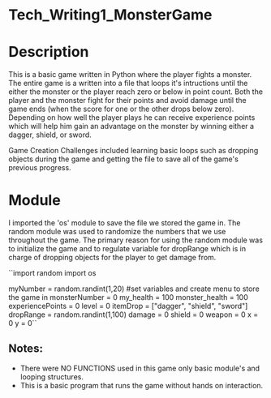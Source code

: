 # Tech_Writing1_MonsterGame
Description
=================================================
This is a basic game written in Python where the player fights a monster. The entire game is a written into a file that loops it's intructions until the either the monster or the player reach zero or below in point count. 
Both the player and the monster fight for their points and avoid damage until the game ends (when the score for one or the other drops below zero). Depending on how well the player plays he can receive experience points which will help him gain an advantage on the monster by winning either a dagger, shield, or sword. 

Game Creation Challenges included learning basic loops such as dropping objects during the game and getting the file to save all of the game's previous progress.

Module 
================================================
I imported the 'os' module to save the file we stored the game in. 
The random module was used to randomize the numbers that we use throughout the game. The primary reason for using the random module was to initialize the game and to regulate variable for dropRange which is in charge of dropping objects for the player to get damage from. 

``import random
import os 

myNumber = random.randint(1,20) #set variables and create menu to store the game in
monsterNumber = 0 
my_health = 100
monster_health = 100
experiencePoints = 0
level = 0
itemDrop = ["dagger", "shield", "sword"]
dropRange = random.randint(1,100)
damage = 0
shield = 0
weapon = 0
x = 0
y = 0``

Notes:
---------
* There were NO FUNCTIONS used in this game only basic module's and looping structures. 
* This is a basic program that runs the game without hands on interaction.


